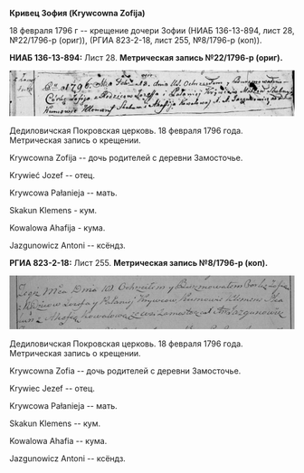 **Кривец Зофия (Krywcowna Zofija)**

18 февраля 1796 г -- крещение дочери Зофии (НИАБ 136-13-894, лист 28,
№22/1796-р (ориг)), (РГИА 823-2-18, лист 255, №8/1796-р (коп)).

**НИАБ 136-13-894:** Лист 28. **Метрическая запись №22/1796-р (ориг).**

![](./media/9bf7b13e1a7e7d8db832023eb3c99aac359c0854.png)

Дедиловичская Покровская церковь. 18 февраля 1796 года. Метрическая
запись о крещении.

Krywcowna Zofija -- дочь родителей с деревни Замосточье.

Krywieć Jozef -- отец.

Krywcowa Pałanieja -- мать.

Skakun Klemens - кум.

Kowalowa Ahafija - кума.

Jazgunowicz Antoni -- ксёндз.

**РГИА 823-2-18:** Лист 255. **Метрическая запись №8/1796-р (коп).**

![](./media/e104c1c8fa5d4388b6b18d7e375d915e029101bb.png)

Дедиловичская Покровская церковь. 18 февраля 1796 года. Метрическая
запись о крещении.

Krywcowna Zofia -- дочь родителей с деревни Замосточье.

Krywiec Jezef -- отец.

Krywcowa Pałanieja -- мать.

Skakun Klemens -- кум.

Kowalowa Ahafia -- кума.

Jazgunowicz Antoni -- ксёндз.
